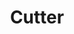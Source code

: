 ---
git: https://github.com/radareorg/cutter
logohandle: cutterre
sort: cutter
title: Cutter
twitter: https://x.com/r2gui
website: https://cutter.re/
---
